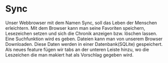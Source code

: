 # Sync
Unser Webbrowser mit dem Namen Sync, soll das Leben der Menschen erleichtern. Mit dem Browser kann man seine Favoriten speichern,
Lesezeichen setzen und sich die Chronik anzeigen bzw. löschen lassen. Eine Suchfunktion wird es geben. Dateien kann man von 
unserem Browser Downloaden. Diese Daten werden in einer Datenbank(SQLite) gespeichert. Als neues feature fügen wir tabs 
an der unteren Leiste hinzu, wo die Leszeichen die man makiert hat als Vorschlag gegeben wird.



